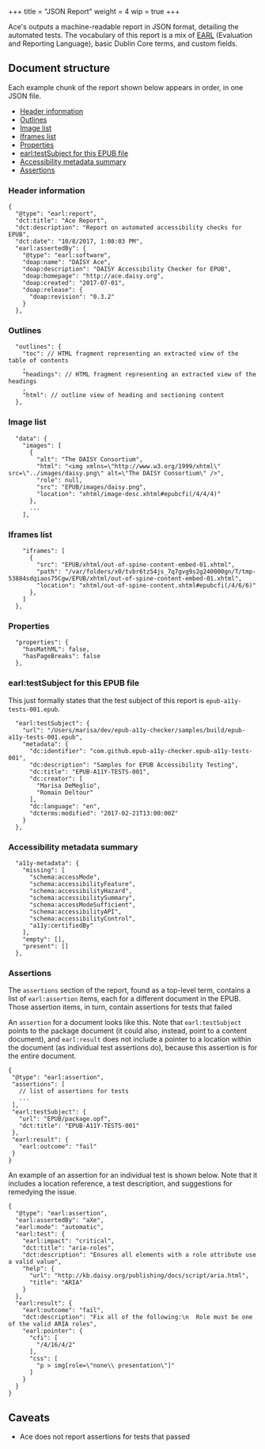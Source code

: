 +++
title = "JSON Report"
weight = 4
wip = true
+++

Ace's outputs a machine-readable report in JSON format, detailing the automated tests. The vocabulary of this report is a mix of [EARL](https://www.w3.org/TR/EARL10-Schema/) (Evaluation and Reporting Language), basic Dublin Core terms, and custom fields.

## Document structure

Each example chunk of the report shown below appears in order, in one JSON file.

- [Header information](#header-information)
- [Outlines](#outlines)
- [Image list](#image-list)
- [Iframes list](#iframes-list)
- [Properties](#properties)
- [earl:testSubject for this EPUB file](#earltestsubject-for-this-epub-file)
- [Accessibility metadata summary](#accessibility-metadata-summary)
- [Assertions](#assertions)

### Header information
```
{
  "@type": "earl:report",
  "dct:title": "Ace Report",
  "dct:description": "Report on automated accessibility checks for EPUB",
  "dct:date": "10/8/2017, 1:08:03 PM",
  "earl:assertedBy": {
    "@type": "earl:software",
    "doap:name": "DAISY Ace",
    "doap:description": "DAISY Accessibility Checker for EPUB",
    "doap:homepage": "http://ace.daisy.org",
    "doap:created": "2017-07-01",
    "doap:release": {
      "doap:revision": "0.3.2"
    }
  },
```

### Outlines
```
  "outlines": {
    "toc": // HTML fragment representing an extracted view of the table of contents
    ,
    "headings": // HTML fragment representing an extracted view of the headings
    ,
    "html": // outline view of heading and sectioning content
  },
```


### Image list
```
  "data": {
    "images": [
      {
        "alt": "The DAISY Consortium",
        "html": "<img xmlns=\"http://www.w3.org/1999/xhtml\" src=\"../images/daisy.png\" alt=\"The DAISY Consortium\" />",
        "role": null,
        "src": "EPUB/images/daisy.png",
        "location": "xhtml/image-desc.xhtml#epubcfi(/4/4/4)"
      },
      ...
    ],
```

### Iframes list
```
    "iframes": [
      {
        "src": "EPUB/xhtml/out-of-spine-content-embed-01.xhtml",
        "path": "/var/folders/x0/tvbr6tz54js_7q7gvg9s2g240000gn/T/tmp-53884sdqiaos75Cgw/EPUB/xhtml/out-of-spine-content-embed-01.xhtml",
        "location": "xhtml/out-of-spine-content.xhtml#epubcfi(/4/6/6)"
      },
    ]
  },
```

### Properties
```
  "properties": {
    "hasMathML": false,
    "hasPageBreaks": false
  },
```

### earl:testSubject for this EPUB file

This just formally states that the test subject of this report is `epub-a11y-tests-001.epub`.

```
  "earl:testSubject": {
    "url": "/Users/marisa/dev/epub-a11y-checker/samples/build/epub-a11y-tests-001.epub",
    "metadata": {
      "dc:identifier": "com.github.epub-a11y-checker.epub-a11y-tests-001",
      "dc:description": "Samples for EPUB Accessibility Testing",
      "dc:title": "EPUB-A11Y-TESTS-001",
      "dc:creator": [
        "Marisa DeMeglio",
        "Romain Deltour"
      ],
      "dc:language": "en",
      "dcterms:modified": "2017-02-21T13:00:00Z"
    }
  },
```
### Accessibility metadata summary

```
  "a11y-metadata": {
    "missing": [
      "schema:accessMode",
      "schema:accessibilityFeature",
      "schema:accessibilityHazard",
      "schema:accessibilitySummary",
      "schema:accessModeSufficient",
      "schema:accessibilityAPI",
      "schema:accessibilityControl",
      "a11y:certifiedBy"
    ],
    "empty": [],
    "present": []
  },
```
### Assertions

The `assertions` section of the report, found as a top-level term, contains a list of `earl:assertion` items, each for a different document in the EPUB. Those assertion items, in turn, contain assertions for tests that failed

An `assertion` for a document looks like this. Note that `earl:testSubject` points to the package document (it could also, instead, point to a content document), and `earl:result` does not include a pointer to a location within the document (as individual test assertions do), because this assertion is for the entire document.

```
{
 "@type": "earl:assertion",
 "assertions": [
   // list of assertions for tests
   ...
 ],
 "earl:testSubject": {
   "url": "EPUB/package.opf",
   "dct:title": "EPUB-A11Y-TESTS-001"
 },
 "earl:result": {
   "earl:outcome": "fail"
 }
}
```

An example of an assertion for an individual test is shown below. Note that it includes a location reference, a test description, and suggestions for remedying the issue.

```
{
  "@type": "earl:assertion",
  "earl:assertedBy": "aXe",
  "earl:mode": "automatic",
  "earl:test": {
    "earl:impact": "critical",
    "dct:title": "aria-roles",
    "dct:description": "Ensures all elements with a role attribute use a valid value",
    "help": {
      "url": "http://kb.daisy.org/publishing/docs/script/aria.html",
      "title": "ARIA"
    }
  },
  "earl:result": {
    "earl:outcome": "fail",
    "dct:description": "Fix all of the following:\n  Role must be one of the valid ARIA roles",
    "earl:pointer": {
      "cfi": [
        "/4/16/4/2"
      ],
      "css": [
        "p > img[role=\"none\\ presentation\"]"
      ]
    }
  }
}
```

## Caveats

* Ace does not report assertions for tests that passed
